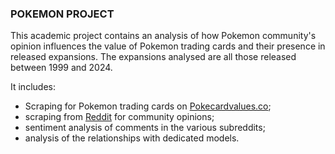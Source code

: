 ### POKEMON PROJECT ###
This academic project contains an analysis of how Pokemon community's opinion influences the value of Pokemon trading cards and their presence in released expansions.
The expansions analysed are all those released between 1999 and 2024.

It includes:
- Scraping for Pokemon trading cards on [Pokecardvalues.co](https://pokecardvalues.co.uk/);
- scraping from [Reddit](https://reddit.com) for community opinions;
- sentiment analysis of comments in the various subreddits;
- analysis of the relationships with dedicated models.